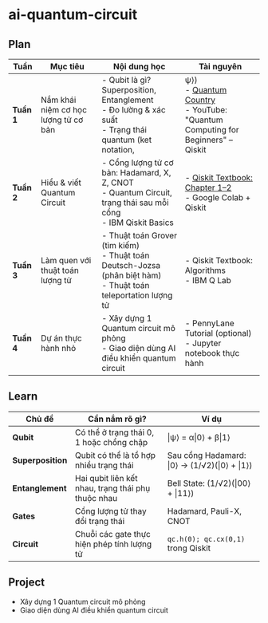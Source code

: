 # ai-quantum-circuit

## Plan
| Tuần       | Mục tiêu                             | Nội dung học                                                                                                        | Tài nguyên                                                                            | 
| ---------- | ------------------------------------ | ------------------------------------------------------------------------------------------------------------------- | ------------------------------------------------------------------------------------- |
| **Tuần 1** | Nắm khái niệm cơ học lượng tử cơ bản | - Qubit là gì? Superposition, Entanglement<br>- Đo lường & xác suất<br>- Trạng thái quantum (ket notation,          | ψ⟩) <br>- [Quantum Country](https://quantum.country/qcvc)<br>- YouTube: "Quantum Computing for Beginners" – Qiskit |
| **Tuần 2** | Hiểu & viết Quantum Circuit          | - Cổng lượng tử cơ bản: Hadamard, X, Z, CNOT<br>- Quantum Circuit, trạng thái sau mỗi cổng<br>- IBM Qiskit Basics   | - [Qiskit Textbook: Chapter 1–2](https://qiskit.org/learn)<br>- Google Colab + Qiskit |
| **Tuần 3** | Làm quen với thuật toán lượng tử     | - Thuật toán Grover (tìm kiếm)<br>- Thuật toán Deutsch-Jozsa (phân biệt hàm)<br>- Thuật toán teleportation lượng tử | - Qiskit Textbook: Algorithms<br>- IBM Q Lab                                          |
| **Tuần 4** | Dự án thực hành nhỏ                  | - Xây dựng 1 Quantum circuit mô phỏng<br>- Giao diện dùng AI điều khiển quantum circuit                             | - PennyLane Tutorial (optional)<br>- Jupyter notebook thực hành                       |


## Learn
| Chủ đề            | Cần nắm rõ gì?                                     | Ví dụ                                         |
| ----------------- | -------------------------------------------------- | --------------------------------------------- |
| **Qubit**         | Có thể ở trạng thái 0, 1 hoặc chồng chập           | \|ψ⟩ = α\|0⟩ + β\|1⟩                          |
| **Superposition** | Qubit có thể là tổ hợp nhiều trạng thái            | Sau cổng Hadamard: \|0⟩ → (1/√2)(\|0⟩ + \|1⟩) |
| **Entanglement**  | Hai qubit liên kết nhau, trạng thái phụ thuộc nhau | Bell State: (1/√2)(\|00⟩ + \|11⟩)             |
| **Gates**         | Cổng lượng tử thay đổi trạng thái                  | Hadamard, Pauli-X, CNOT                       |
| **Circuit**       | Chuỗi các gate thực hiện phép tính lượng tử        | `qc.h(0); qc.cx(0,1)` trong Qiskit            |

## Project
- Xây dựng 1 Quantum circuit mô phỏng
- Giao diện dùng AI điều khiển quantum circuit
